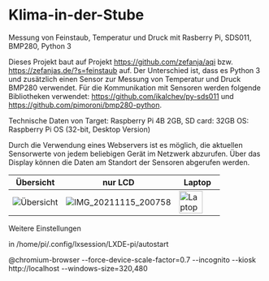 # Klima-in-der-Stube
Messung von Feinstaub, Temperatur und Druck mit Rasberry Pi, SDS011, BMP280, Python 3

Dieses Projekt baut auf Projekt https://github.com/zefanja/aqi bzw. https://zefanjas.de/?s=feinstaub auf. Der Unterschied ist, dass es Python 3 und zusätzlich einen Sensor zur Messung von Temperatur und Druck BMP280 verwendet. 
Für die Kommunikation mit Sensoren werden folgende Bibliotheken verwendet:
https://github.com/ikalchev/py-sds011 und https://github.com/pimoroni/bmp280-python.

Technische Daten von Target: 
Raspberry Pi 4B 2GB, SD card: 32GB
OS: Raspberry Pi OS (32-bit, Desktop Version)

Durch die Verwendung eines Webservers ist es möglich, die aktuellen Sensorwerte von jedem beliebigen Gerät im Netzwerk abzurufen.
Über das Display können die Daten am Standort der Sensoren abgerufen werden.

|Übersicht| nur LCD | Laptop |
| ------ | ------- | ------- |
| ![Übersicht](https://user-images.githubusercontent.com/90817262/142719930-4c0c2860-0c04-4b63-84e9-99b7054987e8.jpg) | ![IMG_20211115_200758](https://user-images.githubusercontent.com/90817262/142139236-9b54a4fe-4845-4737-9faf-b4e552cd602b.jpg) | <img alt="Laptop" src="https://user-images.githubusercontent.com/90817262/142720296-037aa62a-3e22-4bc3-8b53-bf78dcd6948e.jpg" width="80%" /> |




Weitere Einstellungen

in /home/pi/.config/lxsession/LXDE-pi/autostart

@chromium-browser --force-device-scale-factor=0.7 --incognito --kiosk http://localhost --windows-size=320,480
